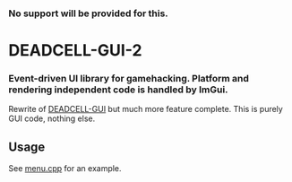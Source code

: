 ### No support will be provided for this.

# DEADCELL-GUI-2
### Event-driven UI library for gamehacking. Platform and rendering independent code is handled by ImGui.
Rewrite of [DEADCELL-GUI](https://github.com/EternityX/DEADCELL-GUI) but much more feature complete. This is purely GUI code, nothing else.


## Usage
See [menu.cpp](https://github.com/EternityX/DEADCELL-GUI-2/blob/main/gui/menu.cpp) for an example.
